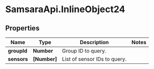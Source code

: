 # SamsaraApi.InlineObject24

## Properties
Name | Type | Description | Notes
------------ | ------------- | ------------- | -------------
**groupId** | **Number** | Group ID to query. | 
**sensors** | **[Number]** | List of sensor IDs to query. | 


